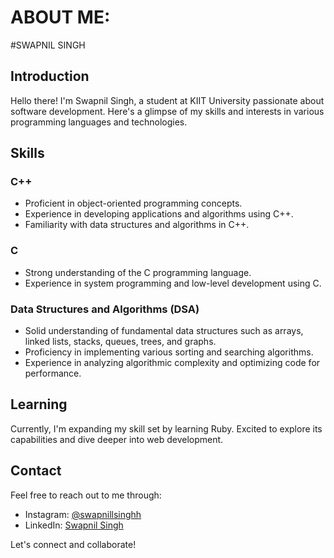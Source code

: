 # ABOUT ME:

#SWAPNIL SINGH

## Introduction
Hello there! I'm Swapnil Singh, a student at KIIT University passionate about software development. Here's a glimpse of my skills and interests in various programming languages and technologies.

## Skills

### C++
- Proficient in object-oriented programming concepts.
- Experience in developing applications and algorithms using C++.
- Familiarity with data structures and algorithms in C++.

### C
- Strong understanding of the C programming language.
- Experience in system programming and low-level development using C.

### Data Structures and Algorithms (DSA)
- Solid understanding of fundamental data structures such as arrays, linked lists, stacks, queues, trees, and graphs.
- Proficiency in implementing various sorting and searching algorithms.
- Experience in analyzing algorithmic complexity and optimizing code for performance.

## Learning
Currently, I'm expanding my skill set by learning Ruby. Excited to explore its capabilities and dive deeper into web development.

## Contact
Feel free to reach out to me through:
- Instagram: [@swapnillsinghh](https://www.instagram.com/swapnillsinghh)
- LinkedIn: [Swapnil Singh](https://www.linkedin.com/in/swapnil-singh-8233581a0/)

Let's connect and collaborate!
